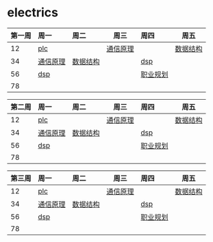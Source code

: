 # electrics

| 第一周 | 周一                                                         | 周二                                                         | 周三                                                         | 周四                                                         | 周五                                                         |
| :----- | :----------------------------------------------------------- | :----------------------------------------------------------- | ------------------------------------------------------------ | :----------------------------------------------------------- | ------------------------------------------------------------ |
| 12     | [plc](https://dabcoooacnz-my.sharepoint.com/:v:/g/personal/heangubi_mua233_top/EcawkNyxNLlJjTVSMXCR6VQBqowo8BbnzEmLarM3nZ33pw?e=6SQXgt) |                                                              | [通信原理](https://dabcoooacnz-my.sharepoint.com/:v:/g/personal/heangubi_mua233_top/EYdHi0sS-ppFo3PAxPt-mZwBY_Jt7lkid9BA_rVe1ToQOA?e=lpsrMi) |                                                              | [数据结构](https://dabcoooacnz-my.sharepoint.com/:v:/g/personal/heangubi_mua233_top/EQujIlfZZ-hOi0FafNtyAa4B9-QHa4ICn02cq72RE2QgUg?e=odrDup) |
| 34     | [通信原理](https://dabcoooacnz-my.sharepoint.com/:v:/g/personal/heangubi_mua233_top/EabwZfYR7SNJty9sZC7sAX4BBS6wJCvS0vHX6rp7TkoaMQ?e=3fUDaK) | [数据结构](https://dabcoooacnz-my.sharepoint.com/:v:/g/personal/heangubi_mua233_top/EcEsAoh0yLBJhmVSH7AXNzkBgzyydAcIm5wXpcNwZ3Cl5Q?e=F2zDjt) |                                                              | [dsp](https://dabcoooacnz-my.sharepoint.com/:v:/g/personal/heangubi_mua233_top/EXNGWQxGRkNEisP0mvUOZa4BNKqhh935FHSGIObOP45cYw?e=e3DOfW) |                                                              |
| 56     | [dsp](https://dabcoooacnz-my.sharepoint.com/:v:/g/personal/heangubi_mua233_top/Ech30teCnyNNib3bf9qLVUgB-2Ryf8CHt9S2qxqRQdGbZQ?e=mbYPdJ) |                                                              |                                                              | [职业规划](https://dabcoooacnz-my.sharepoint.com/:v:/g/personal/heangubi_mua233_top/ESl9eH6-1xxMui5aoB8orGABUGC5TWF44L5Wgyux7kmUSg?e=IdETin) |                                                              |
| 78     |                                                              |                                                              |                                                              |                                                              |                                                              |


| 第二周 | 周一                                                         | 周二                                                         | 周三                                                         | 周四                                                         | 周五                                                         |
| :----- | :----------------------------------------------------------- | :----------------------------------------------------------- | ------------------------------------------------------------ | :----------------------------------------------------------- | ------------------------------------------------------------ |
| 12     | [plc](https://dabcoooacnz-my.sharepoint.com/:v:/g/personal/heangubi_mua233_top/EYMhsl_x8hlLspkOZPa1_6sBO5Bjj1W40sPmG--KS15jyQ?e=0jjs9g) |                                                              | [通信原理](https://dabcoooacnz-my.sharepoint.com/:v:/g/personal/heangubi_mua233_top/EYAUD3ckPt5Gozpb_xuVi1MBDs1tTAS_QVzyW0O8pF3W0Q?e=4uWnMi) |                                                              | [数据结构](https://dabcoooacnz-my.sharepoint.com/:v:/g/personal/heangubi_mua233_top/EZgUwTnw_xpKvURW4X4mmzYBCcI2faU1lKL-oO6e6C-uaQ?e=LPeT2e) |
| 34     | [通信原理](https://dabcoooacnz-my.sharepoint.com/:v:/g/personal/heangubi_mua233_top/ESO3t6MZ6m1Nvw1Dwuvk8rcBWTumW0v_aqx7Go5ENNDtWw?e=CdduDh) | [数据结构](https://dabcoooacnz-my.sharepoint.com/:v:/g/personal/heangubi_mua233_top/EeavLBXpulVMqpu4SudOQ0MBZerPXm6tQud2-j_CbsqpCg?e=If5wQh) |                                                              | [dsp](https://dabcoooacnz-my.sharepoint.com/:v:/g/personal/heangubi_mua233_top/EbYNS9aLY01AoqfNj08DnBMB2s8ynrS2W82jRn2JOJ7iMA?e=C0rbLr) |                                                              |
| 56     | [dsp](https://dabcoooacnz-my.sharepoint.com/:v:/g/personal/heangubi_mua233_top/EV3zPhyzxwJPqkGPyts3o4kBBRP6mOIy8ukz2RTaIveY_A?e=4DJqKm) |                                                              |                                                              | [职业规划](https://dabcoooacnz-my.sharepoint.com/:v:/g/personal/heangubi_mua233_top/EQJK11kQQW9PjkmQukuLxJUBJ02_j7GIqPPTRXrYzITHGQ?e=swErJh) |                                                              |
| 78     |                                                              |                                                              |                                                              |                                                              |                                                              |

| 第三周 | 周一                                                         | 周二         | 周三         | 周四         | 周五         |
| :----- | :----------------------------------------------------------- | :----------- | ------------ | :----------- | ------------ |
| 12     | [plc](https://dabcoooacnz-my.sharepoint.com/:v:/g/personal/heangubi_mua233_top/EVxWhSpsQpRIqdfuRixD-lMBhfFmGnRUwi-uNODI-a5Okg?e=2P338F) |              | [通信原理]() |              | [数据结构]() |
| 34     | [通信原理](https://dabcoooacnz-my.sharepoint.com/:v:/g/personal/heangubi_mua233_top/EeHUMRTqepFMvm5G2KT0M_IB_mhDngVn6w77PmzO-7jBEQ?e=PeQIFw) | [数据结构]() |              | [dsp]()      |              |
| 56     | [dsp](https://dabcoooacnz-my.sharepoint.com/:v:/g/personal/heangubi_mua233_top/EZrG78hzqhtHqXdYJRDQO0cBuZcV6quHK8CqwRnZVQ9gig?e=ehydU4) |              |              | [职业规划]() |              |
| 78     |                                                              |              |              |              |              |